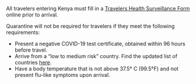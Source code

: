 All travelers entering Kenya must fill in a [Travelers Health Surveillance Form](https://ears.health.go.ke/airline_registration/) online prior to arrival.

Quarantine will not be required for travelers if they meet the following requirements:

- Present a negative COVID-19 test certificate, obtained within 96 hours before travel.
- Arrive from a “low to medium risk” country. Find the updated list of countries [here](https://www.kaa.go.ke/airports/covid-19-measures/).
- Have a body temperature that is not above 37.5° C (99.5°F) and not present flu-like symptoms upon arrival.
